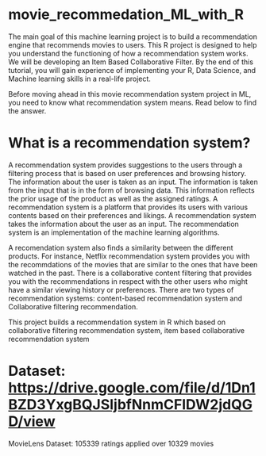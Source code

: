 # movie_recommedation_ML_with_R
The main goal of this machine learning project is to build a recommendation engine that recommends movies to users. 
This R project is designed to help you understand the functioning of how a recommendation system works. 
We will be developing an Item Based Collaborative Filter. 
By the end of this tutorial, you will gain experience of implementing your R, Data Science, and Machine learning skills in a real-life project.

Before moving ahead in this movie recommendation system project in ML, you need to know what recommendation system means. Read below to find the answer.

# What is a recommendation system?

A recommendation system provides suggestions to the users through a filtering process that is based on user preferences and browsing history. 
The information about the user is taken as an input. 
The information is taken from the input that is in the form of browsing data. 
This information reflects the prior usage of the product as well as the assigned ratings. 
A recommendation system is a platform that provides its users with various contents based on their preferences and likings. 
A recommendation system takes the information about the user as an input. The recommendation system is an implementation of the machine learning algorithms.

A recomendation system also finds a similarity between the different products. For instance, Netflix recommendation system provides you with the recommdations of the movies that are similar
to the ones that have been watched in the past.
There is a collaborative content filtering that provides you with the recommendations in respect with the other users who might have a similar viewing history or preferences.
There are two types of recommendation systems: content-based recommendation system and Collaborative filtering recommendation.

This project builds a recommendation system in R which based on collaborative filtering recommendation system, item based collaborative recommendation system

# Dataset: https://drive.google.com/file/d/1Dn1BZD3YxgBQJSIjbfNnmCFlDW2jdQGD/view
MovieLens Dataset: 105339 ratings applied over 10329 movies
